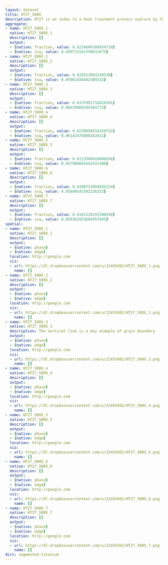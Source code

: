```yaml
---
layout: dataset
title: HT27_500X
description: HT27 is an index to a heat treatment process explore by the data generaters. The microscope images were collected at 500X. Grain Boundaries are cleary demarcated by long solid lines that transverse most of the image.  Near grain boundaries it appears that there is a dense collection of black pixels with smaller aspect ratios than inside the grain.
aggregate:
- name: HT27_500X_1
  native: HT27_500X_1
  description: []
  output:
  - {native: fraction, value: 0.6234604308934719}
  - {native: ssa, value: 0.059723181399631675}
- name: HT27_500X_2
  native: HT27_500X_2
  description: []
  output:
  - {native: fraction, value: 0.628513091520538}
  - {native: ssa, value: 0.05962434442309232}
- name: HT27_500X_3
  native: HT27_500X_3
  description: []
  output:
  - {native: fraction, value: 0.6337991718426501}
  - {native: ssa, value: 0.06429068294384772}
- name: HT27_500X_4
  native: HT27_500X_4
  description: []
  output:
  - {native: fraction, value: 0.6230098558159752}
  - {native: ssa, value: 0.06142476808162611}
- name: HT27_500X_5
  native: HT27_500X_5
  description: []
  output:
  - {native: fraction, value: 0.6113500416080436}
  - {native: ssa, value: 0.057989691642931496}
- name: HT27_500X_6
  native: HT27_500X_6
  description: []
  output:
  - {native: fraction, value: 0.6200753984935314}
  - {native: ssa, value: 0.05698541502236253}
- name: HT27_500X_7
  native: HT27_500X_7
  description: []
  output:
  - {native: fraction, value: 0.6161126255390458}
  - {native: ssa, value: 0.059362953684957045}
spatial:
- name: HT27_500X_1
  native: HT27_500X_1
  description: []
  output:
  - {native: phase}
  - {native: edge}
  location: http://google.com
  viz:
  - url: https://dl.dropboxusercontent.com/u/22455492/HT27_500X_1.png
    name: []
- name: HT27_500X_2
  native: HT27_500X_2
  description: []
  output:
  - {native: phase}
  - {native: edge}
  location: http://google.com
  viz:
  - url: https://dl.dropboxusercontent.com/u/22455492/HT27_500X_2.png
    name: []
- name: HT27_500X_3
  native: HT27_500X_3
  description: The vertical line is a key example of grain boundary
  output:
  - {native: phase}
  - {native: edge}
  location: http://google.com
  viz:
  - url: https://dl.dropboxusercontent.com/u/22455492/HT27_500X_3.png
    name: []
- name: HT27_500X_4
  native: HT27_500X_4
  description: []
  output:
  - {native: phase}
  - {native: edge}
  location: http://google.com
  viz:
  - url: https://dl.dropboxusercontent.com/u/22455492/HT27_500X_4.png
    name: []
- name: HT27_500X_5
  native: HT27_500X_5
  description: []
  output:
  - {native: phase}
  - {native: edge}
  location: http://google.com
  viz:
  - url: https://dl.dropboxusercontent.com/u/22455492/HT27_500X_5.png
    name: []
- name: HT27_500X_6
  native: HT27_500X_6
  description: []
  output:
  - {native: phase}
  - {native: edge}
  location: http://google.com
  viz:
  - url: https://dl.dropboxusercontent.com/u/22455492/HT27_500X_6.png
    name: []
- name: HT27_500X_7
  native: HT27_500X_7
  description: []
  output:
  - {native: phase}
  - {native: edge}
  location: http://google.com
  viz:
  - url: https://dl.dropboxusercontent.com/u/22455492/HT27_500X_7.png
    name: []
dict: segmented-titanium
---
```

